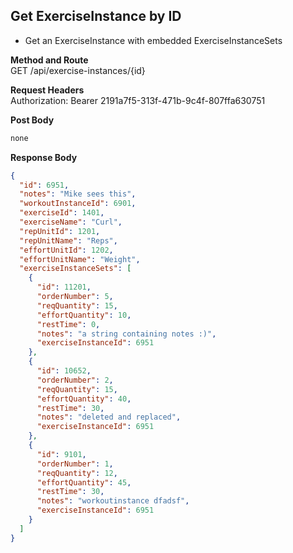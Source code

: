 Get ExerciseInstance by ID
---
* Get an ExerciseInstance with embedded ExerciseInstanceSets

**Method and Route**\
GET /api/exercise-instances/{id}


**Request Headers**\
Authorization: Bearer 2191a7f5-313f-471b-9c4f-807ffa630751

**Post Body**
```javascript
none
```

**Response Body**
```json
{
  "id": 6951,
  "notes": "Mike sees this",
  "workoutInstanceId": 6901,
  "exerciseId": 1401,
  "exerciseName": "Curl",
  "repUnitId": 1201,
  "repUnitName": "Reps",
  "effortUnitId": 1202,
  "effortUnitName": "Weight",
  "exerciseInstanceSets": [
    {
      "id": 11201,
      "orderNumber": 5,
      "reqQuantity": 15,
      "effortQuantity": 10,
      "restTime": 0,
      "notes": "a string containing notes :)",
      "exerciseInstanceId": 6951
    },
    {
      "id": 10652,
      "orderNumber": 2,
      "reqQuantity": 15,
      "effortQuantity": 40,
      "restTime": 30,
      "notes": "deleted and replaced",
      "exerciseInstanceId": 6951
    },
    {
      "id": 9101,
      "orderNumber": 1,
      "reqQuantity": 12,
      "effortQuantity": 45,
      "restTime": 30,
      "notes": "workoutinstance dfadsf",
      "exerciseInstanceId": 6951
    }
  ]
}
```
